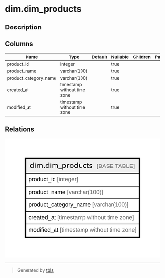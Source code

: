 # dim.dim_products

## Description

## Columns

| Name | Type | Default | Nullable | Children | Parents | Comment |
| ---- | ---- | ------- | -------- | -------- | ------- | ------- |
| product_id | integer |  | true |  |  |  |
| product_name | varchar(100) |  | true |  |  |  |
| product_category_name | varchar(100) |  | true |  |  |  |
| created_at | timestamp without time zone |  | true |  |  |  |
| modified_at | timestamp without time zone |  | true |  |  |  |

## Relations

![er](dim.dim_products.svg)

---

> Generated by [tbls](https://github.com/k1LoW/tbls)
